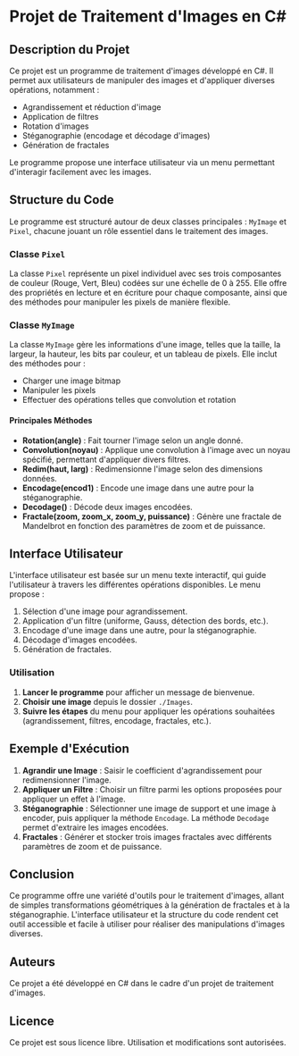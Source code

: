 # Projet de Traitement d'Images en C#

## Description du Projet
Ce projet est un programme de traitement d'images développé en C#. Il permet aux utilisateurs de manipuler des images et d'appliquer diverses opérations, notamment :
- Agrandissement et réduction d'image
- Application de filtres
- Rotation d'images
- Stéganographie (encodage et décodage d'images)
- Génération de fractales

Le programme propose une interface utilisateur via un menu permettant d'interagir facilement avec les images.

## Structure du Code
Le programme est structuré autour de deux classes principales : `MyImage` et `Pixel`, chacune jouant un rôle essentiel dans le traitement des images.

### Classe `Pixel`
La classe `Pixel` représente un pixel individuel avec ses trois composantes de couleur (Rouge, Vert, Bleu) codées sur une échelle de 0 à 255. Elle offre des propriétés en lecture et en écriture pour chaque composante, ainsi que des méthodes pour manipuler les pixels de manière flexible.

### Classe `MyImage`
La classe `MyImage` gère les informations d'une image, telles que la taille, la largeur, la hauteur, les bits par couleur, et un tableau de pixels. Elle inclut des méthodes pour :
- Charger une image bitmap
- Manipuler les pixels
- Effectuer des opérations telles que convolution et rotation

#### Principales Méthodes
- **Rotation(angle)** : Fait tourner l'image selon un angle donné.
- **Convolution(noyau)** : Applique une convolution à l'image avec un noyau spécifié, permettant d'appliquer divers filtres.
- **Redim(haut, larg)** : Redimensionne l'image selon des dimensions données.
- **Encodage(encod1)** : Encode une image dans une autre pour la stéganographie.
- **Decodage()** : Décode deux images encodées.
- **Fractale(zoom, zoom_x, zoom_y, puissance)** : Génère une fractale de Mandelbrot en fonction des paramètres de zoom et de puissance.

## Interface Utilisateur
L'interface utilisateur est basée sur un menu texte interactif, qui guide l'utilisateur à travers les différentes opérations disponibles. Le menu propose :
1. Sélection d'une image pour agrandissement.
2. Application d'un filtre (uniforme, Gauss, détection des bords, etc.).
3. Encodage d'une image dans une autre, pour la stéganographie.
4. Décodage d'images encodées.
5. Génération de fractales.

### Utilisation
1. **Lancer le programme** pour afficher un message de bienvenue.
2. **Choisir une image** depuis le dossier `./Images`.
3. **Suivre les étapes** du menu pour appliquer les opérations souhaitées (agrandissement, filtres, encodage, fractales, etc.).

## Exemple d'Exécution
1. **Agrandir une Image** : Saisir le coefficient d'agrandissement pour redimensionner l'image.
2. **Appliquer un Filtre** : Choisir un filtre parmi les options proposées pour appliquer un effet à l'image.
3. **Stéganographie** : Sélectionner une image de support et une image à encoder, puis appliquer la méthode `Encodage`. La méthode `Decodage` permet d'extraire les images encodées.
4. **Fractales** : Générer et stocker trois images fractales avec différents paramètres de zoom et de puissance.

## Conclusion
Ce programme offre une variété d'outils pour le traitement d'images, allant de simples transformations géométriques à la génération de fractales et à la stéganographie. L'interface utilisateur et la structure du code rendent cet outil accessible et facile à utiliser pour réaliser des manipulations d'images diverses.

## Auteurs
Ce projet a été développé en C# dans le cadre d'un projet de traitement d'images.

## Licence
Ce projet est sous licence libre. Utilisation et modifications sont autorisées.
